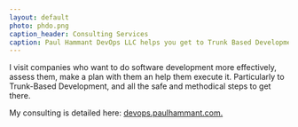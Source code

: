```yaml
---
layout: default
photo: phdo.png
caption_header: Consulting Services
caption: Paul Hammant DevOps LLC helps you get to Trunk Based Development
---
```


I visit companies who want to do software development more effectively, assess them, make a
plan with them an help them execute it. Particularly to Trunk-Based Development, and all the
safe and methodical steps to get there. 

My consulting is detailed here: <a target="_blank" href="https://devops.paulhammant.com">devops.paulhammant.com.</a>